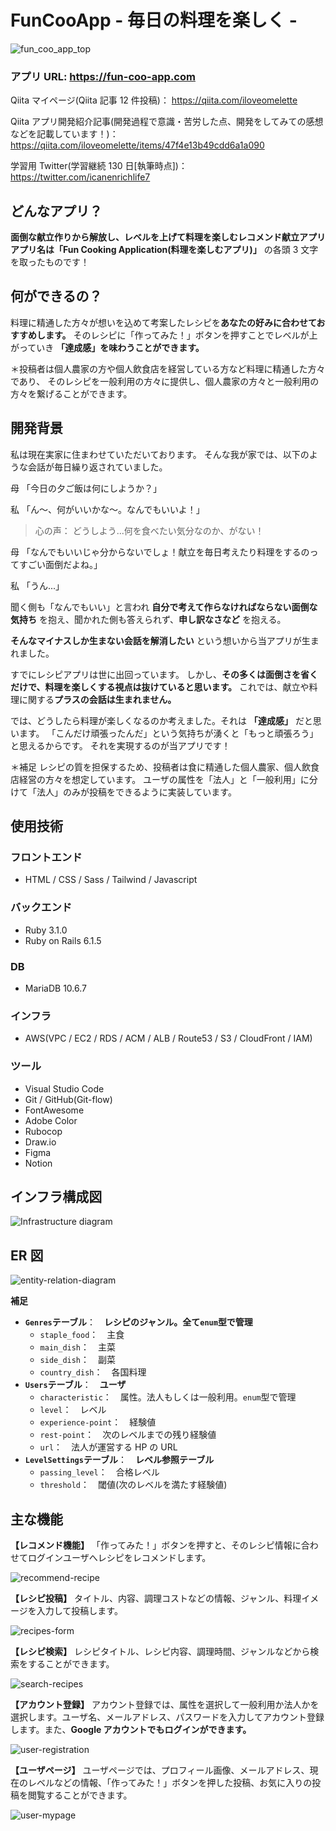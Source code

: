 # FunCooApp - 毎日の料理を楽しく -

![fun_coo_app_top](https://user-images.githubusercontent.com/96477692/168478457-18f3700f-29f4-4d1b-a5db-7f7b04cb53db.png)

### アプリ URL: https://fun-coo-app.com

Qiita マイページ(Qiita 記事 12 件投稿)： https://qiita.com/iloveomelette

Qiita アプリ開発紹介記事(開発過程で意識・苦労した点、開発をしてみての感想などを記載しています！)：
https://qiita.com/iloveomelette/items/47f4e13b49cdd6a1a090

学習用 Twitter(学習継続 130 日[執筆時点])： https://twitter.com/icanenrichlife7

## どんなアプリ？

**面倒な献立作りから解放し、レベルを上げて料理を楽しむレコメンド献立アプリ**
**アプリ名は「Fun Cooking Application(料理を楽しむアプリ)」** の各頭 3 文字を取ったものです！

## 何ができるの？

料理に精通した方々が想いを込めて考案したレシピを**あなたの好みに合わせておすすめします。**
そのレシピに「作ってみた！」ボタンを押すことでレベルが上がっていき **「達成感」を味わうことができます。**

＊投稿者は個人農家の方や個人飲食店を経営している方など料理に精通した方々であり、
そのレシピを一般利用の方々に提供し、個人農家の方々と一般利用の方々を繋げることができます。

## 開発背景

私は現在実家に住まわせていただいております。
そんな我が家では、以下のような会話が毎日繰り返されていました。

母 「今日の夕ご飯は何にしようか？」

私 「ん〜、何がいいかな〜。なんでもいいよ！」

> 心の声： どうしよう...何を食べたい気分なのか、がない！

母 「なんでもいいじゃ分からないでしょ！献立を毎日考えたり料理をするのってすごい面倒だよね。」

私 「うん...」

聞く側も「なんでもいい」と言われ **自分で考えて作らなければならない面倒な気持ち** を抱え、聞かれた側も答えられず、**申し訳なさなど** を抱える。

**そんなマイナスしか生まない会話を解消したい** という想いから当アプリが生まれました。

すでにレシピアプリは世に出回っています。
しかし、**その多くは面倒さを省くだけで、料理を楽しくする視点は抜けていると思います。**
これでは、献立や料理に関する**プラスの会話は生まれません。**

では、どうしたら料理が楽しくなるのか考えました。それは **「達成感」** だと思います。
「こんだけ頑張ったんだ」という気持ちが湧くと「もっと頑張ろう」と思えるからです。
それを実現するのが当アプリです！

＊補足
レシピの質を担保するため、投稿者は食に精通した個人農家、個人飲食店経営の方々を想定しています。
ユーザの属性を「法人」と「一般利用」に分けて「法人」のみが投稿をできるように実装しています。

## 使用技術

### フロントエンド

- HTML / CSS / Sass / Tailwind / Javascript

### バックエンド

- Ruby 3.1.0
- Ruby on Rails 6.1.5

### DB

- MariaDB 10.6.7

### インフラ

- AWS(VPC / EC2 / RDS / ACM / ALB / Route53 / S3 / CloudFront / IAM)

### ツール

- Visual Studio Code
- Git / GitHub(Git-flow)
- FontAwesome
- Adobe Color
- Rubocop
- Draw.io
- Figma
- Notion

## インフラ構成図

![Infrastructure diagram](https://user-images.githubusercontent.com/96477692/168478639-b00adce6-c49d-49cb-883e-b873d6011c05.png)

## ER 図

![entity-relation-diagram](https://user-images.githubusercontent.com/96477692/168478822-faf74d3c-814e-47ed-bfa3-cc5214197034.png)

**補足**

- **`Genres`テーブル**：　**レシピのジャンル。全て`enum`型で管理**
  - `staple_food`：　主食
  - `main_dish`：　主菜
  - `side_dish`：　副菜
  - `country_dish`：　各国料理
- **`Users`テーブル**：　**ユーザ**
  - `characteristic`：　属性。法人もしくは一般利用。`enum`型で管理
  - `level`：　レベル
  - `experience-point`：　経験値
  - `rest-point`：　次のレベルまでの残り経験値
  - `url`：　法人が運営する HP の URL
- **`LevelSettings`テーブル**：　**レベル参照テーブル**
  - `passing_level`：　合格レベル
  - `threshold`：　閾値(次のレベルを満たす経験値)

## 主な機能

**【レコメンド機能】**
「作ってみた！」ボタンを押すと、そのレシピ情報に合わせてログインユーザへレシピをレコメンドします。

![recommend-recipe](https://user-images.githubusercontent.com/96477692/168478989-88c63ce4-337c-4e79-a1f1-bb7c39ce7f12.png)

**【レシピ投稿】**
タイトル、内容、調理コストなどの情報、ジャンル、料理イメージを入力して投稿します。

![recipes-form](https://user-images.githubusercontent.com/96477692/168479076-71c469cf-68f8-4b58-b8d9-70aa626de19a.png)

**【レシピ検索】**
レシピタイトル、レシピ内容、調理時間、ジャンルなどから検索をすることができます。

![search-recipes](https://user-images.githubusercontent.com/96477692/168479134-af840f2a-16a3-4c81-bcdd-04a0c14fce11.gif)

**【アカウント登録】**
アカウント登録では、属性を選択して一般利用か法人かを選択します。ユーザ名、メールアドレス、パスワードを入力してアカウント登録します。また、**Google アカウントでもログインができます。**

![user-registration](https://user-images.githubusercontent.com/96477692/168479172-af1d63fc-a563-422d-9ea1-496681068056.png)

**【ユーザページ】**
ユーザページでは、プロフィール画像、メールアドレス、現在のレベルなどの情報、「作ってみた！」ボタンを押した投稿、お気に入りの投稿を閲覧することができます。

![user-mypage](https://user-images.githubusercontent.com/96477692/168479237-07e93552-3879-46d5-8b43-450347fc1cbe.gif)
